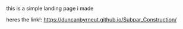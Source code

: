 this is a simple landing page i made

heres the link!: https://duncanbyrneut.github.io/Subpar_Construction/
